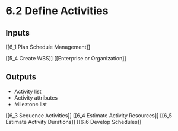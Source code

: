 # 6.2 Define Activities

## Inputs

[[6_1 Plan Schedule Management]]

[[5_4 Create WBS]]
[[Enterprise or Organization]]

## Outputs

* Activity list
* Activity attributes
* Milestone list

[[6_3 Sequence Activities]]
[[6_4 Estimate Activity Resources]]
[[6_5 Estimate Activity Durations]]
[[6_6 Develop Schedules]]





